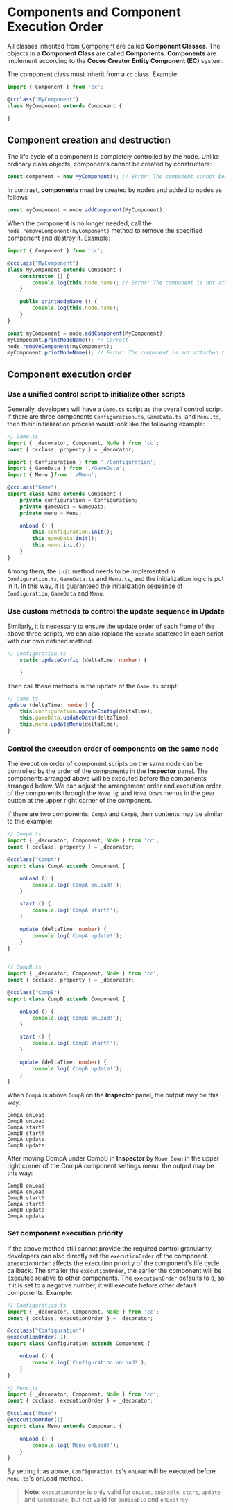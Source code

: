 # Components and Component Execution Order

All classes inherited from [Component](__APIDOC__/en/classes/component.component-1.html) are called __Component Classes__. The objects in a __Component Class__ are called __Components__. __Components__ are implement according to the __Cocos Creator__ __Entity Component (EC)__ system.

The component class must inherit from a `cc` class. Example:

```ts
import { Component } from 'cc';

@ccclass("MyComponent")
class MyComponent extends Component {

}
```

## Component creation and destruction

The life cycle of a component is completely controlled by the node. Unlike ordinary class objects, components cannot be created by constructors:

```ts
const component = new MyComponent(); // Error: The component cannot be created by the constructor
```

In contrast, __components__ must be created by nodes and added to nodes as follows

```ts
const myComponent = node.addComponent(MyComponent);
```

When the component is no longer needed, call the `node.removeComponent(myComponent)` method to remove the specified component and destroy it. Example:

```ts
import { Component } from 'cc';

@ccclass("MyComponent")
class MyComponent extends Component {
    constructor () {
        console.log(this.node.name); // Error: The component is not attached to the node
    }

    public printNodeName () {
        console.log(this.node.name);
    }
}
```

```ts
const myComponent = node.addComponent(MyComponent);
myComponent.printNodeName(); // Correct
node.removeComponent(myComponent);
myComponent.printNodeName(); // Error: The component is not attached to the node
```

## Component execution order

### Use a unified control script to initialize other scripts

Generally, developers will have a `Game.ts` script as the overall control script. If there are three components `Configuration.ts`, `GameData.ts`, and `Menu.ts`, then their initialization process would look like the following example:

```ts
// Game.ts
import { _decorator, Component, Node } from 'cc';
const { ccclass, property } = _decorator;

import { Configuration } from './Configuration';
import { GameData } from './GameData';
import { Menu }from './Menu';

@ccclass("Game")
export class Game extends Component {
    private configuration = Configuration;
    private gameData = GameData;
    private menu = Menu;

    onLoad () {
        this.configuration.init();
        this.gameData.init();
        this.menu.init();
    }
}
```

Among them, the `init` method needs to be implemented in `Configuration.ts`, `GameData.ts` and `Menu.ts`, and the initialization logic is put in it. In this way, it is guaranteed the initialization sequence of `Configuration`, `GameData` and `Menu`.

### Use custom methods to control the update sequence in Update

Similarly, it is necessary to ensure the update order of each frame of the above three scripts, we can also replace the `update` scattered in each script with our own defined method:

```ts
// Configuration.ts
    static updateConfig (deltaTime: number) {

    }
```

Then call these methods in the update of the `Game.ts` script:

```ts
// Game.ts
update (deltaTime: number) {
    this.configuration.updateConfig(deltaTime);
    this.gameData.updateData(deltaTime);
    this.menu.updateMenu(deltaTime);
}
```

### Control the execution order of components on the same node

The execution order of component scripts on the same node can be controlled by the order of the components in the **Inspector** panel. The components arranged above will be executed before the components arranged below. We can adjust the arrangement order and execution order of the components through the `Move Up` and `Move Down` menus in the gear button at the upper right corner of the component.

If there are two components: `CompA` and `CompB`, their contents may be similar to this example:

```ts
// CompA.ts
import { _decorator, Component, Node } from 'cc';
const { ccclass, property } = _decorator;

@ccclass("CompA")
export class CompA extends Component {

    onLoad () {
        console.log('CompA onLoad!');
    }

    start () {
        console.log('CompA start!');
    }

    update (deltaTime: number) {
        console.log('CompA update!');
    }
}


// CompB.ts
import { _decorator, Component, Node } from 'cc';
const { ccclass, property } = _decorator;

@ccclass("CompB")
export class CompB extends Component {

    onLoad () {
        console.log('CompB onLoad!');
    }

    start () {
        console.log('CompB start!');
    }

    update (deltaTime: number) {
        console.log('CompB update!');
    }
}
```

When `CompA` is above `CompB` on the **Inspector** panel, the output may be this way:

```
CompA onLoad!
CompB onLoad!
CompA start!
CompB start!
CompA update!
CompB update!
```

After moving CompA under CompB in **Inspector** by `Move Down` in the upper right corner of the CompA component settings menu, the output may be this way:

```
CompB onLoad!
CompA onLoad!
CompB start!
CompA start!
CompB update!
CompA update!
```

### Set component execution priority

If the above method still cannot provide the required control granularity, developers can also directly set the `executionOrder` of the component. `executionOrder` affects the execution priority of the component's life cycle callback. The smaller the `executionOrder`, the earlier the component will be executed relative to other components. The `executionOrder` defaults to `0`, so if it is set to a negative number, it will execute before other default components. Example:

```ts
// Configuration.ts
import { _decorator, Component, Node } from 'cc';
const { ccclass, executionOrder } = _decorator;

@ccclass("Configuration")
@executionOrder(-1)
export class Configuration extends Component {

    onLoad () {
        console.log('Configuration onLoad!');
    }
}
```

```ts
// Menu.ts
import { _decorator, Component, Node } from 'cc';
const { ccclass, executionOrder } = _decorator;

@ccclass("Menu")
@executionOrder(1)
export class Menu extends Component {

    onLoad () {
        console.log('Menu onLoad!');
    }
}
```

By setting it as above, `Configuration.ts`'s `onLoad` will be executed before `Menu.ts`'s onLoad method.

> **Note**: `executionOrder` is only valid for `onLoad`, `onEnable`, `start`, `update` and `lateUpdate`, but not valid for `onDisable` and `onDestroy`.
